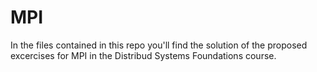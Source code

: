 # MPI
In the files contained in this repo you'll find the solution of the proposed excercises for MPI in the Distribud Systems Foundations course.
